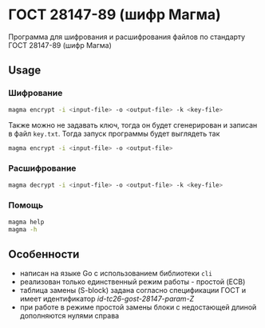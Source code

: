 # ГОСТ 28147-89 (шифр Магма)

Программа для шифрования и расшифрования файлов по стандарту ГОСТ 28147-89 (шифр Магма) 

## Usage

### Шифрование
```bash
magma encrypt -i <input-file> -o <output-file> -k <key-file>
```

Также можно не задавать ключ, тогда он будет сгенерирован и записан в файл `key.txt`. Тогда запуск программы будет выглядеть так
```bash
magma encrypt -i <input-file> -o <output-file>
```

### Расшифрование
```bash
magma decrypt -i <input-file> -o <output-file> -k <key-file>
```

### Помощь
```bash
magma help
magma -h
```

## Особенности
- написан на языке Go с использованием библиотеки `cli`
- реализован только единственный режим работы - простой (ECB)
- таблица замены (S-block) задана согласно спецификации ГОСТ и имеет идентификатор *id-tc26-gost-28147-param-Z*
- при работе в режиме простой замены блоки с недостающей длиной дополняются нулями справа